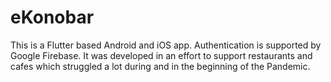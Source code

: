 # eKonobar

This is a Flutter based Android and iOS app. Authentication is supported by Google Firebase. It was developed in an effort to support restaurants and cafes which struggled a lot during and in the beginning of the Pandemic.



